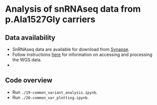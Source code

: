# Analysis of snRNAseq data from p.Ala1527Gly carriers

## Data availability
- SnRNAseq data are available for download from [Synapse](https://www.synapse.org/\#!Synapse:syn52293417).
- Follow instructions [here](https://github.com/djunamay/ROSMAPwgs) for information on accessing and processing the WGS data.
- 
## Code overview
- Run `./19-common_variant_analysis.ipynb`.
- Run `./20-common_var_plotting.ipynb`.
